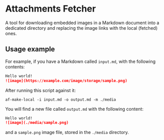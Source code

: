 # Attachments Fetcher
A tool for downloading embedded images in a Markdown document into a dedicated directory and replacing the image links
with the local (fetched) ones.

## Usage example

For example, if you have a Markdown called `input.md`, with the following contents:

```markdown
Hello world!
![image](https://example.com/image/storage/sample.png)
```

After running this script against it:

```shell
af-make-local -i input.md -o output.md -m ./media
```

You will find a new file called `output.md` with the following content:

```markdown
Hello world!
![image](./media/sample.png)
```

and a `sample.png` image file, stored in the `./media` directory.
